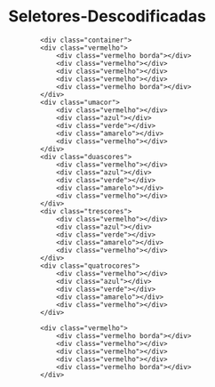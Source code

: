 # Seletores-Descodificadas
<!DOCTYPE html>
<html lang="pt-br">
<head>
    <meta charset="UTF-8">
    <meta http-equiv="X-UA-Compatible" content="IE=edge">
    <meta name="viewport" content="width=device-width, initial-scale=1.0">
    <title>Seletores - Tarefa 5</title>
    <link rel="stylesheet" href="style.css">
</head>
<body>
        
            <div class="container">
            <div class="vermelho">
                <div class="vermelho borda"></div>
                <div class="vermelho"></div>
                <div class="vermelho"></div>
                <div class="vermelho"></div>
                <div class="vermelho borda"></div>
            </div>
            <div class="umacor">
                <div class="vermelho"></div>
                <div class="azul"></div>
                <div class="verde"></div>
                <div class="amarelo"></div>
                <div class="vermelho"></div>
            </div>
            <div class="duascores">
                <div class="vermelho"></div>
                <div class="azul"></div>
                <div class="verde"></div>
                <div class="amarelo"></div>
                <div class="vermelho"></div>
            </div>
            <div class="trescores">
                <div class="vermelho"></div>
                <div class="azul"></div>
                <div class="verde"></div>
                <div class="amarelo"></div>
                <div class="vermelho"></div>
            </div>
            <div class="quatrocores">
                <div class="vermelho"></div>
                <div class="azul"></div>
                <div class="verde"></div>
                <div class="amarelo"></div>
                <div class="vermelho"></div>
            </div>

            <div class="vermelho">
                <div class="vermelho borda"></div>
                <div class="vermelho"></div>
                <div class="vermelho"></div>
                <div class="vermelho"></div>
                <div class="vermelho borda"></div>
            </div>

</body>
<style>
    div {
    width: 200px;
    height: 200px;
    display: inline-block;
    border: 1px solid white;
    font-size: 0;

}

.container{
    width:100%;
    height: auto;
    display: flex;

}
.borda{
    border: 1px solid black;
    position: relative;
    

}
.vermelho{
    background-color: red;

}

.azul{
    background-color: rgb(104, 192, 235);
}

.verde{
    background-color: rgb(154, 237, 154);
}

.amarelo{
    background-color: yellow;
}

</style>
</html>
